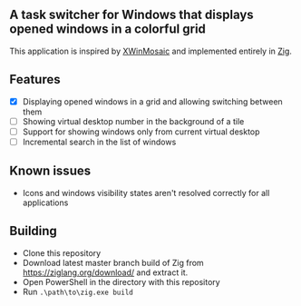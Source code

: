 ## A task switcher for Windows that displays opened windows in a colorful grid

This application is inspired by [XWinMosaic](https://github.com/soulthreads/xwinmosaic) and implemented entirely in [Zig](https://ziglang.org/).

## Features
- [x] Displaying opened windows in a grid and allowing switching between them
- [ ] Showing virtual desktop number in the background of a tile
- [ ] Support for showing windows only from current virtual desktop
- [ ] Incremental search in the list of windows

## Known issues
- Icons and windows visibility states aren't resolved correctly for all applications

## Building
- Clone this repository
- Download latest master branch build of Zig from https://ziglang.org/download/ and extract it.
- Open PowerShell in the directory with this repository
- Run `.\path\to\zig.exe build`